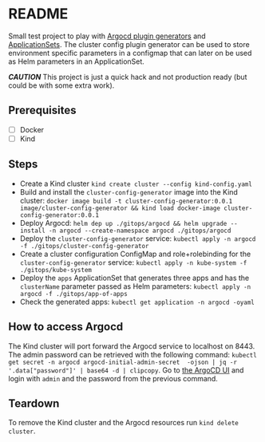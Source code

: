 # README

Small test project to play
with [Argocd plugin generators](https://argo-cd.readthedocs.io/en/latest/operator-manual/applicationset/Generators-Plugin/)
and [ApplicationSets](https://argo-cd.readthedocs.io/en/latest/operator-manual/applicationset/). The cluster config
plugin generator can be used to store environment specific parameters in a configmap that can later on be used as Helm
parameters in an ApplicationSet.

***CAUTION*** This project is just a quick hack and not production ready (but could be with some extra work).

## Prerequisites

- [ ] Docker
- [ ] Kind

## Steps

* Create a Kind cluster `kind create cluster --config kind-config.yaml`
* Build and install the `cluster-config-generator` image into the Kind cluster:
  `docker image build -t cluster-config-generator:0.0.1 image/cluster-config-generator && kind load docker-image cluster-config-generator:0.0.1`
* Deploy Argocd:
  `helm dep up ./gitops/argocd && helm upgrade --install -n argocd --create-namespace argocd ./gitops/argocd`
* Deploy the `cluster-config-generator` service: `kubectl apply -n argocd -f ./gitops/cluster-config-generator`
* Create a cluster configuration ConfigMap and role+rolebinding for the `cluster-config-generator` service:
  `kubectl apply -n kube-system -f ./gitops/kube-system`
* Deploy the `apps` ApplicationSet that generates three apps and has the `clusterName` parameter passed as Helm
  parameters: `kubectl apply -n argocd -f ./gitops/app-of-apps`
* Check the generated apps: `kubectl get application -n argocd -oyaml`

## How to access Argocd

The Kind cluster will port forward the Argocd service to localhost on 8443. The admin password can be retrieved with the
following command:
`kubectl get secret -n argocd argocd-initial-admin-secret  -ojson | jq -r '.data["password"]' | base64 -d | clipcopy`.
Go to [the ArgoCD UI](https://localhost:8443) and login with `admin` and the password from the previous command.

## Teardown

To remove the Kind cluster and the Argocd resources run `kind delete cluster`.
